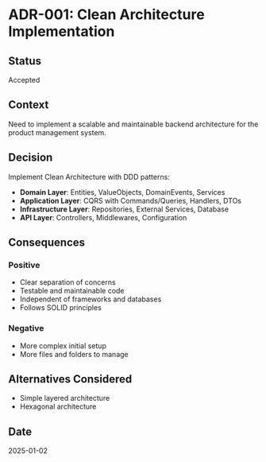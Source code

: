 # ADR-001: Clean Architecture Implementation

## Status
Accepted

## Context
Need to implement a scalable and maintainable backend architecture for the product management system.

## Decision
Implement Clean Architecture with DDD patterns:
- **Domain Layer**: Entities, ValueObjects, DomainEvents, Services
- **Application Layer**: CQRS with Commands/Queries, Handlers, DTOs
- **Infrastructure Layer**: Repositories, External Services, Database
- **API Layer**: Controllers, Middlewares, Configuration

## Consequences
### Positive
- Clear separation of concerns
- Testable and maintainable code
- Independent of frameworks and databases
- Follows SOLID principles

### Negative
- More complex initial setup
- More files and folders to manage

## Alternatives Considered
- Simple layered architecture
- Hexagonal architecture

## Date
2025-01-02
